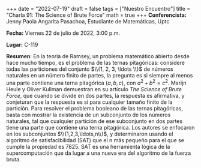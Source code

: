 +++
date  = "2022-07-19"
draft = false
tags  = ["Nuestro Encuentro"]
title = "Charla 91: The Science of Brute Force"
math  = true
+++
**Conferencista:** Jenny Paola Angarita Pasachoa, Estudiante de Matemáticas, Uptc

**Fecha:** Viernes 22 de julio de 2022, 3:00 p.m.

**Lugar:** C-119 

**Resumen**: En la teoría de Ramsey, un problema matemático abierto desde hace mucho tiempo, es el problema de las ternas pitagóricas: considere todas las particiones del conjunto $\\{1, 2, 3, \ldots \\}$ de números naturales en un número finito de partes, la pregunta es si siempre al menos una parte contiene una terna pitagórica $(a, b, c)$, con $a^2 + b^2 = c^2$. Marijn Heule y Oliver Kullman demuestran en su artículo *The Science of Brute Force*, que cuando se divide en dos partes, la respuesta es afirmativa, y conjeturan que la respuesta es sí para cualquier tamaño finito de la partición. Para resolver el problema booleano de las ternas pitagóricas, basta con mostrar la existencia de un subconjunto de los números naturales, tal que cualquier partición de ese subconjunto en dos partes tiene una parte que contiene una terna pitagórica. Los autores se enfocaron en los subconjuntos $\\{1,2,3,\ldots,n\\}$, y determinaron usando el algoritmo de satisfacibilidad (SAT) que el n más pequeño para el que se cumple la propiedad es 7825. SAT es una herramienta lógica de la supercomputación que da lugar a una nueva era del algoritmo de la fuerza bruta. 
